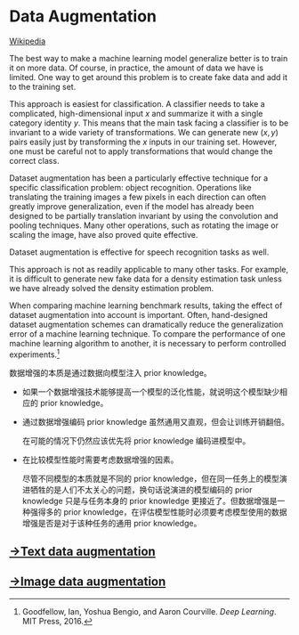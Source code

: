 # Data Augmentation
[Wikipedia](https://en.wikipedia.org/wiki/Data_augmentation)

The best way to make a machine learning model generalize better is to train it on more data. Of course, in practice, the amount of data we have is limited. One way to get around this problem is to create fake data and add it to the training set.

This approach is easiest for classification. A classifier needs to take a complicated, high-dimensional input $x$ and summarize it with a single category identity $y$. This means that the main task facing a classifier is to be invariant to a wide variety of transformations. We can generate new $(x, y)$ pairs easily just by transforming the $x$ inputs in our training set. However, one must be careful not to apply transformations that would change the correct class.

Dataset augmentation has been a particularly effective technique for a specific classification problem: object recognition. Operations like translating the training images a few pixels in each direction can often greatly improve generalization, even if the model has already been designed to be partially translation invariant by using the convolution and pooling techniques. Many other operations, such as rotating the image or scaling the image, have also proved quite effective.

Dataset augmentation is effective for speech recognition tasks as well.

This approach is not as readily applicable to many other tasks. For example, it is difficult to generate new fake data for a density estimation task unless we have already solved the density estimation problem.

When comparing machine learning benchmark results, taking the effect of dataset augmentation into account is important. Often, hand-designed dataset augmentation schemes can dramatically reduce the generalization error of a machine learning technique. To compare the performance of one machine learning algorithm to another, it is necessary to perform controlled experiments.[^deeplearning]

数据增强的本质是通过数据向模型注入 prior knowledge。
- 如果一个数据增强技术能够提高一个模型的泛化性能，就说明这个模型缺少相应的 prior knowledge。
- 通过数据增强编码 prior knowledge 虽然通用又直观，但会让训练开销翻倍。
  
  在可能的情况下仍然应该优先将 prior knowledge 编码进模型中。
- 在比较模型性能时需要考虑数据增强的因素。
  
  尽管不同模型的本质就是不同的 prior knowledge，但在同一任务上的模型演进牺牲的是人们不太关心的问题，换句话说演进的模型编码的 prior knowledge 只是与任务本身的 prior knowledge 更接近了。但数据增强是一种强得多的 prior knowledge，在评估模型性能时必须要考虑模型使用的数据增强是否是对于该种任务的通用 prior knowledge。

## [→Text data augmentation](../../../Language/Regularization/Data%20Augmentation.md)

## [→Image data augmentation](https://github.com/Chaoses-Ib/VisualComputing/blob/main/Image%20Processing/Data%20Augmentation/README.md)


[^deeplearning]: Goodfellow, Ian, Yoshua Bengio, and Aaron Courville. _Deep Learning_. MIT Press, 2016.